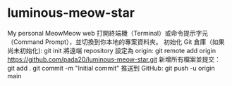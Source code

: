 # luminous-meow-star
My personal MeowMeow web
打開終端機（Terminal）或命令提示字元（Command Prompt），並切換到你本地的專案資料夾。
初始化 Git 倉庫（如果尚未初始化):
git init
將遠端 repository 設定為 origin:
git remote add origin https://github.com/pada20/luminous-meow-star.git
新增所有檔案並提交：
git add .
git commit -m "Initial commit"
推送到 GitHub:
git push -u origin main